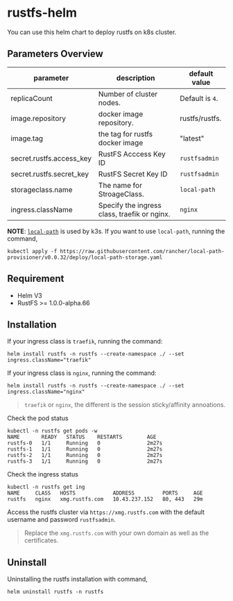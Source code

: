 # rustfs-helm

You can use this helm chart to deploy rustfs on k8s cluster.

## Parameters Overview

| parameter | description | default value |
| -- | -- | -- |
| replicaCount   | Number of cluster nodes.   |  Default is `4`. |
| image.repository  | docker image repository.   |  rustfs/rustfs.  |
| image.tag | the tag for rustfs docker image | "latest" |
| secret.rustfs.access_key | RustFS Acccess Key ID | `rustfsadmin` |
| secret.rustfs.secret_key | RustFS Secret Key ID | `rustfsadmin` |
| storageclass.name | The name for StroageClass. | `local-path` |
| ingress.className | Specify the ingress class, traefik or nginx. | `nginx` |



**NOTE**: [`local-path`](https://github.com/rancher/local-path-provisioner) is used by k3s. If you want to use `local-path`, running the command,

```
kubectl apply -f https://raw.githubusercontent.com/rancher/local-path-provisioner/v0.0.32/deploy/local-path-storage.yaml
```

## Requirement

* Helm V3
* RustFS >= 1.0.0-alpha.66

## Installation

If your ingress class is `traefik`, running the command:

```
helm install rustfs -n rustfs --create-namespace ./ --set ingress.className="traefik"
```

If your ingress class is `nginx`, running the command:

```
helm install rustfs -n rustfs --create-namespace ./ --set ingress.className="nginx"
```

> `traefik` or `nginx`, the different is the session sticky/affinity annoations.

Check the pod status

```
kubectl -n rustfs get pods -w
NAME       READY   STATUS    RESTARTS        AGE
rustfs-0   1/1     Running   0               2m27s
rustfs-1   1/1     Running   0               2m27s
rustfs-2   1/1     Running   0               2m27s
rustfs-3   1/1     Running   0               2m27s
```

Check the ingress status

```
kubectl -n rustfs get ing
NAME     CLASS   HOSTS            ADDRESS         PORTS     AGE
rustfs   nginx   xmg.rustfs.com   10.43.237.152   80, 443   29m
```

Access the rustfs cluster via `https://xmg.rustfs.com` with the default username and password `rustfsadmin`.

> Replace the `xmg.rustfs.com` with your own domain as well as the certificates.

## Uninstall

Uninstalling the rustfs installation with command,

```
helm uninstall rustfs -n rustfs
```
